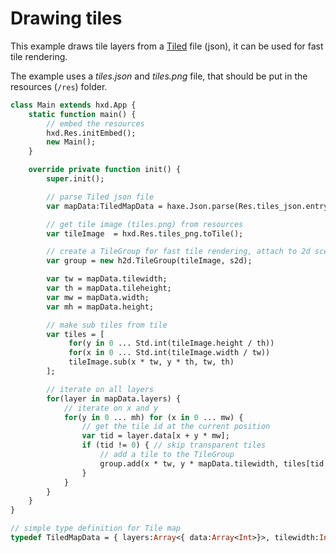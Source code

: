 # Drawing tiles

This example draws tile layers from a [Tiled](http://www.mapeditor.org/) file (json), it can be used for fast tile rendering.

The example uses a _tiles.json_ and _tiles.png_ file, that should be put in the resources (`/res`) folder.

```haxe
class Main extends hxd.App {
	static function main() {
		// embed the resources
		hxd.Res.initEmbed();
		new Main();
	}

	override private function init() {
		super.init();

		// parse Tiled json file
		var mapData:TiledMapData = haxe.Json.parse(Res.tiles_json.entry.getText());

		// get tile image (tiles.png) from resources
		var tileImage  = hxd.Res.tiles_png.toTile();

		// create a TileGroup for fast tile rendering, attach to 2d scene
		var group = new h2d.TileGroup(tileImage, s2d);

		var tw = mapData.tilewidth;
		var th = mapData.tileheight;
		var mw = mapData.width;
		var mh = mapData.height;

		// make sub tiles from tile
		var tiles = [
			 for(y in 0 ... Std.int(tileImage.height / th))
			 for(x in 0 ... Std.int(tileImage.width / tw))
			 tileImage.sub(x * tw, y * th, tw, th)
		];

		// iterate on all layers
		for(layer in mapData.layers) {
			// iterate on x and y
			for(y in 0 ... mh) for (x in 0 ... mw) {
				// get the tile id at the current position
				var tid = layer.data[x + y * mw];
				if (tid != 0) { // skip transparent tiles
					// add a tile to the TileGroup
					group.add(x * tw, y * mapData.tilewidth, tiles[tid - 1]);
				}
			}
		}
	}
}

// simple type definition for Tile map 
typedef TiledMapData = { layers:Array<{ data:Array<Int>}>, tilewidth:Int, tileheight:Int, width:Int, height:Int };
```